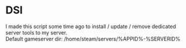 # DSI
I made this script some time ago to install / update / remove dedicated server tools to my server. <br />
Default gameserver dir: /home/steam/servers/%APPID%-%SERVERID%
